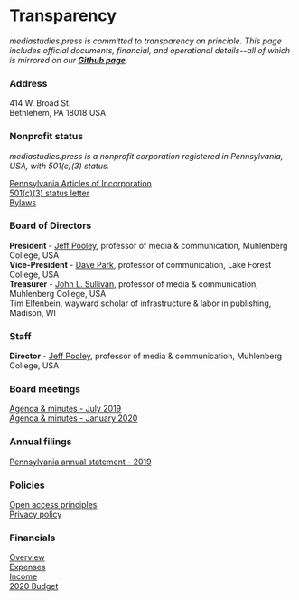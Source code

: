 # Transparency

*mediastudies.press is committed to transparency on principle. This page includes official documents, financial, and operational details--all of which is mirrored on our **[Github page](https://github.com/mediastudiespress)**.*

### Address

414 W. Broad St.    
Bethlehem, PA 18018
USA    

### Nonprofit status

*mediastudies.press is a nonprofit corporation registered in Pennsylvania, USA, with 501(c)(3) status.*

[Pennsylvania Articles of Incorporation](https://github.com/mediastudiespress/organization/blob/master/operations/pa_articles_of_incorporation_2018.pdf)    
[501(c)(3) status letter](https://github.com/mediastudiespress/organization/blob/master/operations/irs_letter_501c3_2018.pdf)    
[Bylaws](https://github.com/mediastudiespress/organization/blob/master/operations/bylaws.md)    

### Board of Directors

**President** - [Jeff Pooley](https://jeffpooley.com), professor of media & communication, Muhlenberg College, USA    
**Vice-President** - [Dave Park](https://www.lakeforest.edu/academics/faculty/park/), professor of communication, Lake Forest College, USA    
**Treasurer** - [John L. Sullivan](https://www.muhlenberg.edu/academics/mediacom/facultystaff/johnsullivan/), professor of media & communication, Muhlenberg College, USA   
Tim Elfenbein, wayward scholar of infrastructure & labor in publishing, Madison, WI    

### Staff

**Director** - [Jeff Pooley](https://jeffpooley.com), professor of media & communication, Muhlenberg College, USA    

### Board meetings

[Agenda & minutes - July 2019](https://github.com/mediastudiespress/organization/blob/master/operations/board_meetings/agenda_and_minutes_2019-07-18.md)    
[Agenda & minutes - January 2020](https://github.com/mediastudiespress/organization/blob/master/operations/board_meetings/agenda_and_minutes_2020-01-10.md)    

### Annual filings

[Pennsylvania annual statement - 2019](https://github.com/mediastudiespress/organization/blob/master/operations/annual_filings/pennsylvania_annual_statement_2019.pdf)    

### Policies

[Open access principles](https://github.com/mediastudiespress/organization/blob/master/operations/policies/open_access_principles.md)    
[Privacy policy](https://github.com/mediastudiespress/organization/blob/master/operations/policies/privacy-policy.md)    

### Financials

[Overview](https://airtable.com/shruowH9xZToBNv0C/tblE0XjrDlfADUIHq?blocks=hide)    
[Expenses](https://airtable.com/shrGR4MWYh5MdcGAx/tbl2vAYIhAlSVQ2gC?blocks=hide)    
[Income](https://airtable.com/shrCZtP7bLqsAmyFm/tblegD9A20Z71IADy?blocks=hide)    
[2020 Budget](https://github.com/mediastudiespress/organization/blob/master/operations/budgets_and_plans/2020_budget.md)    

